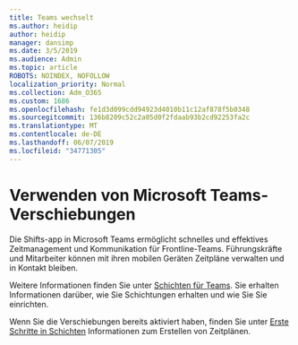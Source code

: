 ```yaml
---
title: Teams wechselt
ms.author: heidip
author: heidip
manager: dansimp
ms.date: 3/5/2019
ms.audience: Admin
ms.topic: article
ROBOTS: NOINDEX, NOFOLLOW
localization_priority: Normal
ms.collection: Adm_O365
ms.custom: 1686
ms.openlocfilehash: fe1d3d099cdd94923d4010b11c12af878f5b0348
ms.sourcegitcommit: 136b8209c52c2a05d0f2fdaab93b2cd92253fa2c
ms.translationtype: MT
ms.contentlocale: de-DE
ms.lasthandoff: 06/07/2019
ms.locfileid: "34771305"
---
```

# <a name="using-teams-shifts"></a>Verwenden von Microsoft Teams-Verschiebungen

Die Shifts-app in Microsoft Teams ermöglicht schnelles und effektives Zeitmanagement und Kommunikation für Frontline-Teams. Führungskräfte und Mitarbeiter können mit ihren mobilen Geräten Zeitpläne verwalten und in Kontakt bleiben.

Weitere Informationen finden Sie unter [Schichten für Teams](https://docs.microsoft.com/microsoftteams/expand-teams-across-your-org/shifts-for-teams-landing-page). Sie erhalten Informationen darüber, wie Sie Schichtungen erhalten und wie Sie Sie einrichten.

Wenn Sie die Verschiebungen bereits aktiviert haben, finden Sie unter [Erste Schritte in Schichten](https://support.office.com/article/get-started-in-shifts-5f3e30d8-1821-4904-be26-c3cd25a497d6) Informationen zum Erstellen von Zeitplänen.

